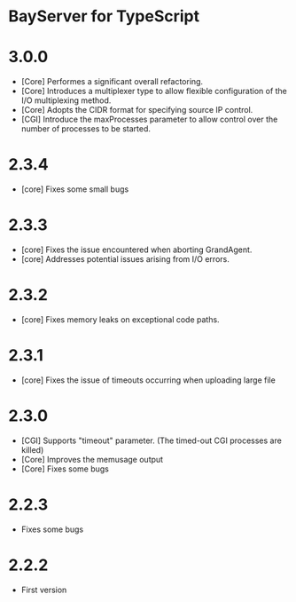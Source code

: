 # BayServer for TypeScript

# 3.0.0

- [Core] Performes a significant overall refactoring.
- [Core] Introduces a multiplexer type to allow flexible configuration of the I/O multiplexing method.
- [Core] Adopts the CIDR format for specifying source IP control.
- [CGI] Introduce the maxProcesses parameter to allow control over the number of processes to be started.

# 2.3.4

- [core] Fixes some small bugs

# 2.3.3

- [core] Fixes the issue encountered when aborting GrandAgent.
- [core] Addresses potential issues arising from I/O errors.

# 2.3.2

- [core] Fixes memory leaks on exceptional code paths.

# 2.3.1

- [core] Fixes the issue of timeouts occurring when uploading large file

# 2.3.0

- [CGI] Supports "timeout" parameter. (The timed-out CGI processes are killed)
- [Core] Improves the memusage output
- [Core] Fixes some bugs

# 2.2.3

- Fixes some bugs

# 2.2.2

- First version
